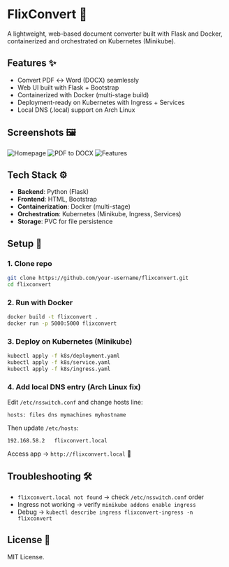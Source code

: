 # FlixConvert 🚀
A lightweight, web-based document converter built with Flask and Docker, containerized and orchestrated on Kubernetes (Minikube).

## Features ✨
- Convert PDF ↔ Word (DOCX) seamlessly
- Web UI built with Flask + Bootstrap
- Containerized with Docker (multi-stage build)
- Deployment-ready on Kubernetes with Ingress + Services
- Local DNS (.local) support on Arch Linux

## Screenshots 🖼️
![Homepage](docs/screenshots/home.png)
![PDF to DOCX](docs/screenshots/pdf-to-docx.png)
![Features](docs/screenshots/features.png)

## Tech Stack ⚙️
- **Backend**: Python (Flask)
- **Frontend**: HTML, Bootstrap
- **Containerization**: Docker (multi-stage)
- **Orchestration**: Kubernetes (Minikube, Ingress, Services)
- **Storage**: PVC for file persistence

## Setup 🚀

### 1. Clone repo
```bash
git clone https://github.com/your-username/flixconvert.git
cd flixconvert
```

### 2. Run with Docker
```bash
docker build -t flixconvert .
docker run -p 5000:5000 flixconvert
```

### 3. Deploy on Kubernetes (Minikube)
```bash
kubectl apply -f k8s/deployment.yaml
kubectl apply -f k8s/service.yaml
kubectl apply -f k8s/ingress.yaml
```

### 4. Add local DNS entry (Arch Linux fix)
Edit `/etc/nsswitch.conf` and change hosts line:
```
hosts: files dns mymachines myhostname
```
Then update `/etc/hosts`:
```
192.168.58.2   flixconvert.local
```

Access app → `http://flixconvert.local` 🎉

## Troubleshooting 🛠️
- `flixconvert.local not found` → check `/etc/nsswitch.conf` order
- Ingress not working → verify `minikube addons enable ingress`
- Debug → `kubectl describe ingress flixconvert-ingress -n flixconvert`

## License 📄
MIT License.
